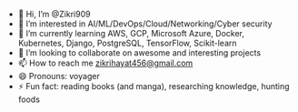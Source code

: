 - 👋 Hi, I’m @Zikri909
- 👀 I’m interested in AI/ML/DevOps/Cloud/Networking/Cyber security
- 🌱 I’m currently learning AWS, GCP, Microsoft Azure, Docker, Kubernetes, Django, PostgreSQL, TensorFlow, Scikit-learn
- 💞️ I’m looking to collaborate on awesome and interesting projects
- 📫 How to reach me zikrihayat456@gmail.com
- 😄 Pronouns: voyager
- ⚡ Fun fact: reading books (and manga), researching knowledge, hunting foods

<!---
Zikri909/Zikri909 is a ✨ special ✨ repository because its `README.md` (this file) appears on your GitHub profile.
You can click the Preview link to take a look at your changes.
--->
